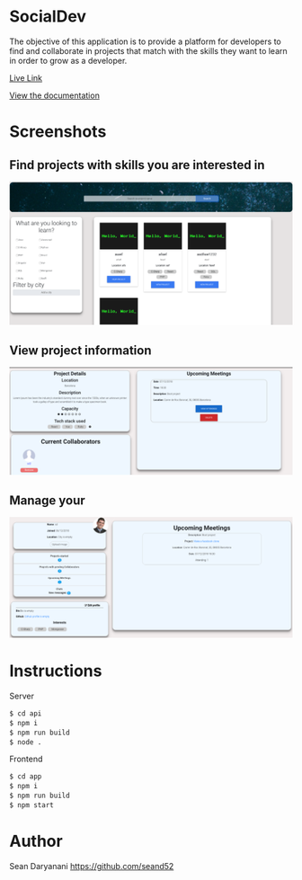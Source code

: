 # SocialDev

The objective of this application is to provide a platform for developers to find and collaborate in projects that match with the skills they want to learn in order to grow as a developer.

[Live Link](social-dev.surge.sh)

[View the documentation](./socialdev-doc)

# Screenshots
## Find projects with skills you are interested in
![Explore page screenshot](./socialdev-doc/images/explore.png)

## View project information
![Explore page screenshot](./socialdev-doc/images/project-page.png)


## Manage your 
![Explore page screenshot](./socialdev-doc/images/profile.png)
# Instructions

Server

```bash
$ cd api
$ npm i
$ npm run build
$ node .
```

Frontend

```bash
$ cd app
$ npm i
$ npm run build
$ npm start
```

# Author

Sean Daryanani https://github.com/seand52